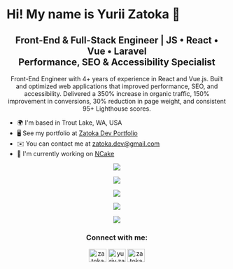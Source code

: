 Hi! My name is Yurii Zatoka 👋
=====================================================================================================================================

<h2 align="center">Front-End & Full-Stack Engineer | JS • React • Vue • Laravel <br> Performance, SEO & Accessibility Specialist
</h3>

<p align="center">Front-End Engineer with 4+ years of experience in React and Vue.js. Built and optimized web applications that improved performance, SEO, and accessibility. Delivered a 350% increase in organic traffic, 150% improvement in conversions, 30% reduction in page weight, and consistent 95+ Lighthouse scores.</p>

* 🌍  I'm based in Trout Lake, WA, USA
* 🖥️  See my portfolio at [Zatoka Dev Portfolio](http://yurkenua.github.io/)
* ✉️  You can contact me at [zatoka.dev@gmail.com](mailto:zatoka.dev@gmail.com)
* 🚀  I'm currently working on [NCake](http://ncake.us)

<p align="center">
  <a href="linkedin.com/in/zatoka">
    <img src="https://skillicons.dev/icons?i=html,css,js,ts,react,vue,laravel,nextjs,redux,pinia" />
  </a>
</p>
<p align="center">
  <a href="linkedin.com/in/zatoka">
    <img src="https://skillicons.dev/icons?i=sass,tailwind,bootstrap,materialui,ps,figma" />
  </a>
</p>

<p align="center">
  <a href="linkedin.com/in/zatoka">
    <img src="https://skillicons.dev/icons?i=redis,mysql,prisma,mongodb,git,regex" />
  </a>
</p>

<p align="center">
  <a href="linkedin.com/in/zatoka">
    <img src="https://skillicons.dev/icons?i=vite,webpack,firebase,gcp,aws,vercel," />
  </a>
</p>
<p align="center">
  <a href="linkedin.com/in/zatoka">
    <img src="https://skillicons.dev/icons?i=apple,windows,postman,vscode,npm" />
  </a>
</p>

<h3 align="center">Connect with me:</h3>
<p align="center">
<a href="https://linkedin.com/in/zatoka" target="blank"><img align="center" src="https://raw.githubusercontent.com/rahuldkjain/github-profile-readme-generator/master/src/images/icons/Social/linked-in-alt.svg" alt="zatoka" height="30" width="40" /></a>
<a href="https://fb.com/yuriy.zatoka" target="blank"><img align="center" src="https://raw.githubusercontent.com/rahuldkjain/github-profile-readme-generator/master/src/images/icons/Social/facebook.svg" alt="yuriy.zatoka" height="30" width="40" /></a>
<a href="https://instagram.com/zatoka" target="blank"><img align="center" src="https://raw.githubusercontent.com/rahuldkjain/github-profile-readme-generator/master/src/images/icons/Social/instagram.svg" alt="zatoka" height="30" width="40" /></a>
</p>
